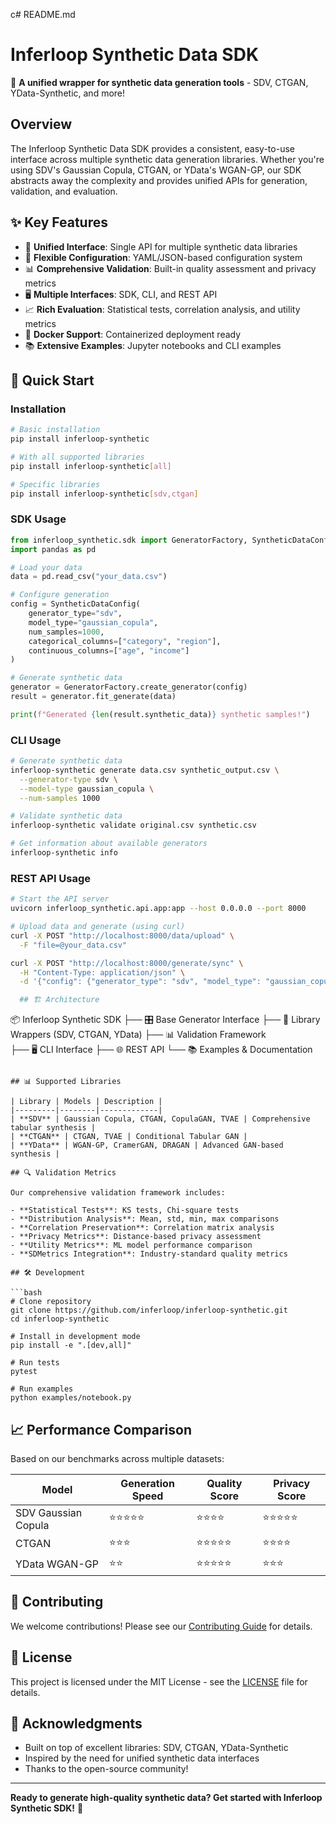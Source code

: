 c# README.md
# Inferloop Synthetic Data SDK

🚀 **A unified wrapper for synthetic data generation tools** - SDV, CTGAN, YData-Synthetic, and more!

## Overview

The Inferloop Synthetic Data SDK provides a consistent, easy-to-use interface across multiple synthetic data generation libraries. Whether you're using SDV's Gaussian Copula, CTGAN, or YData's WGAN-GP, our SDK abstracts away the complexity and provides unified APIs for generation, validation, and evaluation.

## ✨ Key Features

- 🎯 **Unified Interface**: Single API for multiple synthetic data libraries
- 🔧 **Flexible Configuration**: YAML/JSON-based configuration system
- 📊 **Comprehensive Validation**: Built-in quality assessment and privacy metrics
- 🖥️ **Multiple Interfaces**: SDK, CLI, and REST API
- 📈 **Rich Evaluation**: Statistical tests, correlation analysis, and utility metrics
- 🐳 **Docker Support**: Containerized deployment ready
- 📚 **Extensive Examples**: Jupyter notebooks and CLI examples

## 🚀 Quick Start

### Installation

```bash
# Basic installation
pip install inferloop-synthetic

# With all supported libraries
pip install inferloop-synthetic[all]

# Specific libraries
pip install inferloop-synthetic[sdv,ctgan]
```

### SDK Usage

```python
from inferloop_synthetic.sdk import GeneratorFactory, SyntheticDataConfig
import pandas as pd

# Load your data
data = pd.read_csv("your_data.csv")

# Configure generation
config = SyntheticDataConfig(
    generator_type="sdv",
    model_type="gaussian_copula",
    num_samples=1000,
    categorical_columns=["category", "region"],
    continuous_columns=["age", "income"]
)

# Generate synthetic data
generator = GeneratorFactory.create_generator(config)
result = generator.fit_generate(data)

print(f"Generated {len(result.synthetic_data)} synthetic samples!")
```

### CLI Usage

```bash
# Generate synthetic data
inferloop-synthetic generate data.csv synthetic_output.csv \
  --generator-type sdv \
  --model-type gaussian_copula \
  --num-samples 1000

# Validate synthetic data
inferloop-synthetic validate original.csv synthetic.csv

# Get information about available generators
inferloop-synthetic info
```

### REST API Usage

```bash
# Start the API server
uvicorn inferloop_synthetic.api.app:app --host 0.0.0.0 --port 8000

# Upload data and generate (using curl)
curl -X POST "http://localhost:8000/data/upload" \
  -F "file=@your_data.csv"

curl -X POST "http://localhost:8000/generate/sync" \
  -H "Content-Type: application/json" \
  -d '{"config": {"generator_type": "sdv", "model_type": "gaussian_copula"}}'

  ## 🏗️ Architecture

```
📦 Inferloop Synthetic SDK
├── 🎛️ Base Generator Interface
├── 🔌 Library Wrappers (SDV, CTGAN, YData)
├── 📊 Validation Framework  
├── 🖥️ CLI Interface
├── 🌐 REST API
└── 📚 Examples & Documentation
```

## 📊 Supported Libraries

| Library | Models | Description |
|---------|--------|-------------|
| **SDV** | Gaussian Copula, CTGAN, CopulaGAN, TVAE | Comprehensive tabular synthesis |
| **CTGAN** | CTGAN, TVAE | Conditional Tabular GAN |
| **YData** | WGAN-GP, CramerGAN, DRAGAN | Advanced GAN-based synthesis |

## 🔍 Validation Metrics

Our comprehensive validation framework includes:

- **Statistical Tests**: KS tests, Chi-square tests
- **Distribution Analysis**: Mean, std, min, max comparisons  
- **Correlation Preservation**: Correlation matrix analysis
- **Privacy Metrics**: Distance-based privacy assessment
- **Utility Metrics**: ML model performance comparison
- **SDMetrics Integration**: Industry-standard quality metrics

## 🛠️ Development

```bash
# Clone repository
git clone https://github.com/inferloop/inferloop-synthetic.git
cd inferloop-synthetic

# Install in development mode
pip install -e ".[dev,all]"

# Run tests
pytest

# Run examples
python examples/notebook.py
```

## 📈 Performance Comparison

Based on our benchmarks across multiple datasets:

| Model | Generation Speed | Quality Score | Privacy Score |
|-------|-----------------|---------------|---------------|
| SDV Gaussian Copula | ⭐⭐⭐⭐⭐ | ⭐⭐⭐⭐ | ⭐⭐⭐⭐⭐ |
| CTGAN | ⭐⭐⭐ | ⭐⭐⭐⭐⭐ | ⭐⭐⭐⭐ |
| YData WGAN-GP | ⭐⭐ | ⭐⭐⭐⭐⭐ | ⭐⭐⭐ |

## 🤝 Contributing

We welcome contributions! Please see our [Contributing Guide](CONTRIBUTING.md) for details.

## 📄 License

This project is licensed under the MIT License - see the [LICENSE](LICENSE) file for details.

## 🙏 Acknowledgments

- Built on top of excellent libraries: SDV, CTGAN, YData-Synthetic
- Inspired by the need for unified synthetic data interfaces
- Thanks to the open-source community!

---

**Ready to generate high-quality synthetic data? Get started with Inferloop Synthetic SDK!** 🚀

